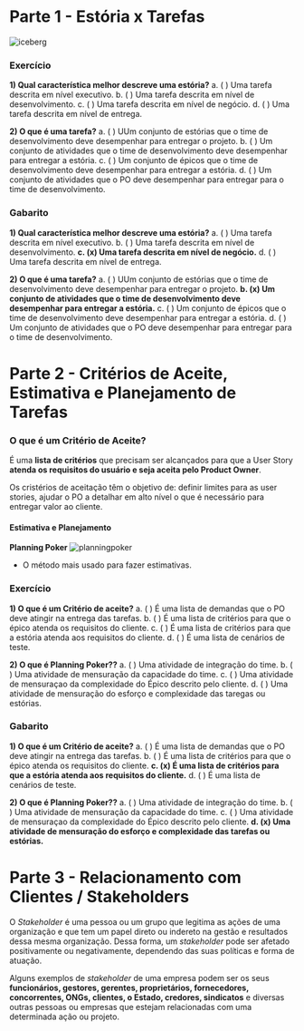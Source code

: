 # Parte 1 - Estória x Tarefas

![iceberg](https://blogecore.files.wordpress.com/2011/08/piramide.png)

### Exercício

**1) Qual característica melhor descreve uma estória?**
a. ( ) Uma tarefa descrita em nível executivo.
b. ( ) Uma tarefa descrita em nível de desenvolvimento.
c. ( ) Uma tarefa descrita em nível de negócio.
d. ( ) Uma tarefa descrita em nível de entrega.

**2) O que é uma tarefa?**
a. ( ) UUm conjunto de estórias que o time de desenvolvimento deve desempenhar para entregar o projeto.
b. ( ) Um conjunto de atividades que o time de desenvolvimento deve desempenhar para entregar a estória.
c. ( ) Um conjunto de épicos que o time de desenvolvimento deve desempenhar para entregar a estória.
d. ( ) Um conjunto de atividades que o PO deve desempenhar para entregar para o time de desenvolvimento.

### Gabarito

**1) Qual característica melhor descreve uma estória?**
a. ( ) Uma tarefa descrita em nível executivo.
b. ( ) Uma tarefa descrita em nível de desenvolvimento.
**c. (x) Uma tarefa descrita em nível de negócio.**
d. ( ) Uma tarefa descrita em nível de entrega.

**2) O que é uma tarefa?**
a. ( ) UUm conjunto de estórias que o time de desenvolvimento deve desempenhar para entregar o projeto.
**b. (x) Um conjunto de atividades que o time de desenvolvimento deve desempenhar para entregar a estória.**
c. ( ) Um conjunto de épicos que o time de desenvolvimento deve desempenhar para entregar a estória.
d. ( ) Um conjunto de atividades que o PO deve desempenhar para entregar para o time de desenvolvimento.

# Parte 2 - Critérios de Aceite, Estimativa e Planejamento de Tarefas

### O que é um Critério de Aceite?

É uma **lista de critérios** que precisam ser alcançados para que a User Story **atenda os requisitos do usuário e seja aceita pelo Product Owner**.

Os cristérios de aceitação têm o objetivo de: definir limites para as user stories, ajudar o PO a detalhar em alto nível o que é necessário para entregar valor ao cliente.


#### Estimativa e Planejamento

**Planning Poker**
![planningpoker](https://encrypted-tbn0.gstatic.com/images?q=tbn:ANd9GcQxCYJLn_tQDQSIcGlBspK2lhnWwIHHjg8V40iSjpEi9nOx0_SijNLAU22utkvOy2P20GA&usqp=CAU)
- O método mais usado para fazer estimativas.

### Exercício

**1) O que é um Critério de aceite?**
a. ( ) É uma lista de demandas que o PO deve atingir na entrega das tarefas.
b. ( ) É uma lista de critérios para que o épico atenda os requisitos do cliente.
c. ( ) É uma lista de critérios para que a estória atenda aos requisitos do cliente.
d. ( ) É uma lista de cenários de teste.

**2) O que é Planning Poker??**
a. ( ) Uma atividade de integração do time.
b. ( ) Uma atividade de mensuração da capacidade do time.
c. ( ) Uma atividade de mensuraçao da complexidade do Épico descrito pelo cliente.
d. ( ) Uma atividade de mensuração do esforço e complexidade das taregas ou estórias.

### Gabarito

**1) O que é um Critério de aceite?**
a. ( ) É uma lista de demandas que o PO deve atingir na entrega das tarefas.
b. ( ) É uma lista de critérios para que o épico atenda os requisitos do cliente.
**c. (x) É uma lista de critérios para que a estória atenda aos requisitos do cliente.**
d. ( ) É uma lista de cenários de teste.

**2) O que é Planning Poker??**
a. ( ) Uma atividade de integração do time.
b. ( ) Uma atividade de mensuração da capacidade do time.
c. ( ) Uma atividade de mensuraçao da complexidade do Épico descrito pelo cliente.
**d. (x) Uma atividade de mensuração do esforço e complexidade das tarefas ou estórias.**

# Parte 3 - Relacionamento com Clientes / Stakeholders

O *Stakeholder* é uma pessoa ou um grupo que legitima as ações de uma organização e que tem um papel direto ou indereto na gestão e resultados dessa mesma organização. Dessa forma, um *stakeholder* pode ser afetado positivamente ou negativamente, dependendo das suas políticas e forma de atuação.

Alguns exemplos de *stakeholder* de uma empresa podem ser os seus **funcionários, gestores, gerentes, proprietários, fornecedores, concorrentes, ONGs, clientes, o Estado, credores, sindicatos** e diversas outras pessoas ou empresas que estejam relacionadas com uma determinada ação ou projeto.
